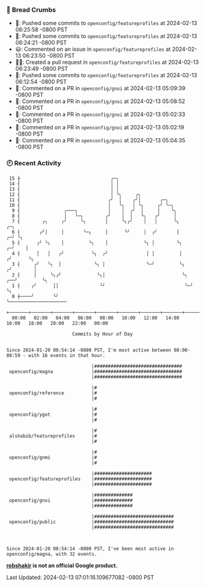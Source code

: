 ### 🍞 Bread Crumbs

 * 🚢: Pushed some commits to `openconfig/featureprofiles` at 2024-02-13 06:25:58 -0800 PST
 * 🚢: Pushed some commits to `openconfig/featureprofiles` at 2024-02-13 06:24:21 -0800 PST
 * 😃: Commented on an issue in `openconfig/featureprofiles` at 2024-02-13 06:23:50 -0800 PST
 * ✍🏼: Created a pull request in `openconfig/featureprofiles` at 2024-02-13 06:23:49 -0800 PST
 * 🚢: Pushed some commits to `openconfig/featureprofiles` at 2024-02-13 06:12:54 -0800 PST
 * 💬: Commented on a PR in  `openconfig/gnoi` at 2024-02-13 05:09:39 -0800 PST
 * 💬: Commented on a PR in  `openconfig/gnoi` at 2024-02-13 05:08:52 -0800 PST
 * 💬: Commented on a PR in  `openconfig/gnoi` at 2024-02-13 05:02:33 -0800 PST
 * 💬: Commented on a PR in  `openconfig/gnoi` at 2024-02-13 05:02:19 -0800 PST
 * 💬: Commented on a PR in  `openconfig/gnoi` at 2024-02-13 05:04:35 -0800 PST

### 🕘 Recent Activity
```
 15 ┼                                 ╭─╮
 14 ┤                                 │ │
 13 ┤                                 │ │
 12 ┤                                 │ ╰╮     ╭╮
 11 ┤                                ╭╯  │    ╭╯│       ╭─╮
 10 ┤                                │   ╰╮   │ ╰╮     ╭╯ ╰─╮
  9 ┤                ╭───╮           │    │  ╭╯  │     │    ╰╮
  8 ┤                │   ╰─╮        ╭╯    │  │   ╰╮   ╭╯     │
  7 ┤        ╭╮     ╭╯     ╰╮       │     ╰╮╭╯    │   │      ╰╮             ╭─╮
  6 ┤       ╭╯│     │       ╰─╮     │      ╰╯     │  ╭╯       │           ╭─╯ ╰╮
  5 ┤      ╭╯ ╰╮    │         ╰╮    │             ╰╮ │        ╰╮        ╭─╯    │
  4 ┤      │   │   ╭╯          ╰╮  ╭╯              │ │         │       ╭╯      ╰╮
  3 ┤     ╭╯   ╰╮  │            ╰╮ │               ╰─╯         ╰╮     ╭╯        │
  2 ┤     │     ╰╮╭╯             ╰╮│                            ╰╮ ╭──╯         ╰╮
  1 ┤    ╭╯      ││               ╰╯                             ╰─╯             ╰╮
  0 ┼────╯       ╰╯                                                               ╰─────────────────────
    +───────+───────+───────+───────+───────+───────+───────+───────+───────+───────+───────+───────+────
  00:00   02:00   04:00   06:00   08:00   10:00   12:00   14:00   16:00   18:00   20:00   22:00   00:00   

						Commits by Hour of Day


Since 2024-01-20 08:54:14 -0800 PST, I'm most active between 08:00-08:59 - with 16 events in that hour.

```



```
                               |################################
 openconfig/magna              |################################
                               |################################

                               |#
 openconfig/reference          |#
                               |#

                               |#
 openconfig/ygot               |#
                               |#

                               |#
 alshabib/featureprofiles      |#
                               |#

                               |#
 openconfig/gnmi               |#
                               |#

                               |#####################
 openconfig/featureprofiles    |#####################
                               |#####################

                               |##############
 openconfig/gnoi               |##############
                               |##############

                               |#############################
 openconfig/public             |#############################
                               |#############################



Since 2024-01-20 08:54:14 -0800 PST, I've been most active in openconfig/magna, with 32 events.

```
**[robshakir](mailto:robjs@google.com) is not an official Google product.**  


Last Updated: 2024-02-13 07:01:16.109677082 -0800 PST
